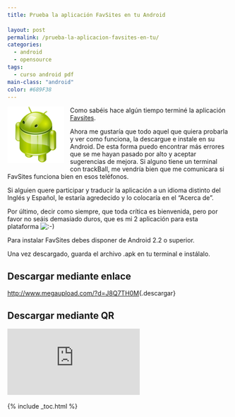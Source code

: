 ```yaml
---
title: Prueba la aplicación FavSites en tu Android

layout: post
permalink: /prueba-la-aplicacion-favsites-en-tu/
categories:
  - android
  - opensource
tags:
  - curso android pdf
main-class: "android"
color: #689F38
---
```

<img border="0" src="/assets/img/2013/07/iconoAndroid.png" style="clear:left; float:left;margin-right:1em; margin-bottom:1em" />

Como sabéis hace algún tiempo terminé la aplicación [Favsites][1].

Ahora me gustaría que todo aquel que quiera probarla y ver como funciona, la descargue e instale en su Android. De esta forma puedo encontrar más errores que se me hayan pasado por alto y aceptar sugerencias de mejora. Si alguno tiene un terminal con trackBall, me vendría bien que me comunicara si FavSites funciona bien en esos teléfonos.


<!--ad-->

Si alguien quere participar y traducir la aplicación a un idioma distinto del Inglés y Español, le estaría agredecido y lo colocaría en el &#8220;Acerca de&#8221;.

Por último, decir como siempre, que toda crítica es bienvenida, pero por favor no seáis demasiado duros, que es mi 2 aplicación para esta plataforma <img src="https://elbauldelprogramador.com/wp-includes/assets/img/smilies/icon_smile.gif" alt=":-)" class="wp-smiley" />

<p class="alert">
  Para instalar FavSites debes disponer de Android 2.2 o superior.
</p>

<p class="alert">
  Una vez descargado, guarda el archivo .apk en tu terminal e instálalo.
</p>

## Descargar mediante enlace

<http://www.megaupload.com/?d=J8Q7TH0M>{.descargar}

## Descargar mediante QR

![qrcode][2]



 [1]: /mejoras-en-la-aplicacion-fav-sites
 [2]: http://qrcode.kaywa.com/img.php?s=6&d=http%3A%2F%2Fwww.megaupload.com%2F%3Fd%3DJ8Q7TH0M

{% include _toc.html %}
